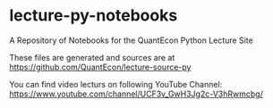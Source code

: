 # lecture-py-notebooks

A Repository of Notebooks for the QuantEcon Python Lecture Site

These files are generated and sources are at https://github.com/QuantEcon/lecture-source-py


You can find video lecturs on following YouTube Channel:
https://www.youtube.com/channel/UCF3v_GwH3Jg2c-V3hRwmcbg/